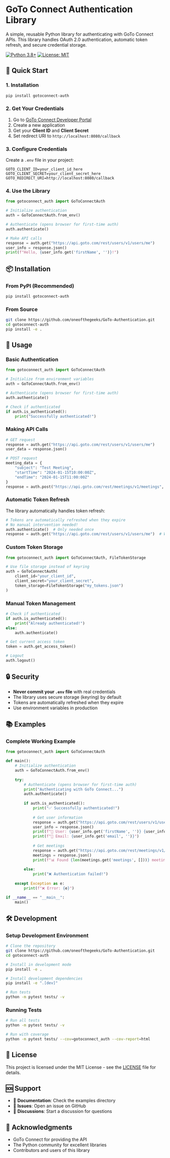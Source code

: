# GoTo Connect Authentication Library

A simple, reusable Python library for authenticating with GoTo Connect APIs. This library handles OAuth 2.0 authentication, automatic token refresh, and secure credential storage.

[![Python 3.8+](https://img.shields.io/badge/python-3.8+-blue.svg)](https://www.python.org/downloads/)
[![License: MIT](https://img.shields.io/badge/License-MIT-yellow.svg)](https://opensource.org/licenses/MIT)

## 🚀 Quick Start

### 1. Installation

```bash
pip install gotoconnect-auth
```

### 2. Get Your Credentials

1. Go to [GoTo Connect Developer Portal](https://developer.goto.com/)
2. Create a new application
3. Get your **Client ID** and **Client Secret**
4. Set redirect URI to `http://localhost:8080/callback`

### 3. Configure Credentials

Create a `.env` file in your project:

```env
GOTO_CLIENT_ID=your_client_id_here
GOTO_CLIENT_SECRET=your_client_secret_here
GOTO_REDIRECT_URI=http://localhost:8080/callback
```

### 4. Use the Library

```python
from gotoconnect_auth import GoToConnectAuth

# Initialize authentication
auth = GoToConnectAuth.from_env()

# Authenticate (opens browser for first-time auth)
auth.authenticate()

# Make API calls
response = auth.get("https://api.goto.com/rest/users/v1/users/me")
user_info = response.json()
print(f"Hello, {user_info.get('firstName', '')}!")
```

## 📦 Installation

### From PyPI (Recommended)
```bash
pip install gotoconnect-auth
```

### From Source
```bash
git clone https://github.com/oneofthegeeks/GoTo-Authentication.git
cd gotoconnect-auth
pip install -e .
```

## 🔧 Usage

### Basic Authentication

```python
from gotoconnect_auth import GoToConnectAuth

# Initialize from environment variables
auth = GoToConnectAuth.from_env()

# Authenticate (opens browser for first-time auth)
auth.authenticate()

# Check if authenticated
if auth.is_authenticated():
    print("Successfully authenticated!")
```

### Making API Calls

```python
# GET request
response = auth.get("https://api.goto.com/rest/users/v1/users/me")
user_data = response.json()

# POST request
meeting_data = {
    "subject": "Test Meeting",
    "startTime": "2024-01-15T10:00:00Z",
    "endTime": "2024-01-15T11:00:00Z"
}
response = auth.post("https://api.goto.com/rest/meetings/v1/meetings", json=meeting_data)
```

### Automatic Token Refresh

The library automatically handles token refresh:

```python
# Tokens are automatically refreshed when they expire
# No manual intervention needed!
auth.authenticate()  # Only needed once
response = auth.get("https://api.goto.com/rest/users/v1/users/me")  # Works even after token expires
```

### Custom Token Storage

```python
from gotoconnect_auth import GoToConnectAuth, FileTokenStorage

# Use file storage instead of keyring
auth = GoToConnectAuth(
    client_id="your_client_id",
    client_secret="your_client_secret",
    token_storage=FileTokenStorage("my_tokens.json")
)
```

### Manual Token Management

```python
# Check if authenticated
if auth.is_authenticated():
    print("Already authenticated!")
else:
    auth.authenticate()

# Get current access token
token = auth.get_access_token()

# Logout
auth.logout()
```

## 🔒 Security

- **Never commit your `.env` file** with real credentials
- The library uses secure storage (keyring) by default
- Tokens are automatically refreshed when they expire
- Use environment variables in production

## 📚 Examples

### Complete Working Example

```python
from gotoconnect_auth import GoToConnectAuth

def main():
    # Initialize authentication
    auth = GoToConnectAuth.from_env()
    
    try:
        # Authenticate (opens browser for first-time auth)
        print("Authenticating with GoTo Connect...")
        auth.authenticate()
        
        if auth.is_authenticated():
            print("✅ Successfully authenticated!")
            
            # Get user information
            response = auth.get("https://api.goto.com/rest/users/v1/users/me")
            user_info = response.json()
            print(f"👤 User: {user_info.get('firstName', '')} {user_info.get('lastName', '')}")
            print(f"📧 Email: {user_info.get('email', '')}")
            
            # Get meetings
            response = auth.get("https://api.goto.com/rest/meetings/v1/meetings")
            meetings = response.json()
            print(f"📊 Found {len(meetings.get('meetings', []))} meetings")
            
        else:
            print("❌ Authentication failed!")
            
    except Exception as e:
        print(f"❌ Error: {e}")

if __name__ == "__main__":
    main()
```

## 🛠️ Development

### Setup Development Environment

```bash
# Clone the repository
git clone https://github.com/oneofthegeeks/GoTo-Authentication.git
cd gotoconnect-auth

# Install in development mode
pip install -e .

# Install development dependencies
pip install -e ".[dev]"

# Run tests
python -m pytest tests/ -v
```

### Running Tests

```bash
# Run all tests
python -m pytest tests/ -v

# Run with coverage
python -m pytest tests/ --cov=gotoconnect_auth --cov-report=html
```

## 📄 License

This project is licensed under the MIT License - see the [LICENSE](LICENSE) file for details.

## 🆘 Support

- 📖 **Documentation**: Check the examples directory
- 🐛 **Issues**: Open an issue on GitHub
- 💬 **Discussions**: Start a discussion for questions

## 🙏 Acknowledgments

- GoTo Connect for providing the API
- The Python community for excellent libraries
- Contributors and users of this library